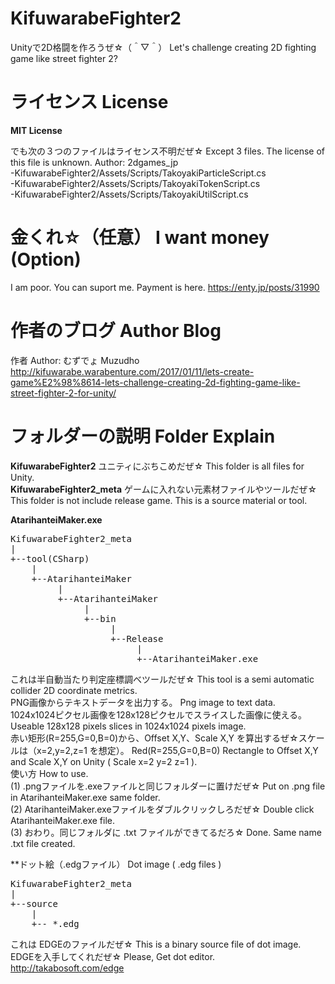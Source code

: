 # KifuwarabeFighter2
Unityで2D格闘を作ろうぜ☆（＾▽＾）  Let's challenge creating 2D fighting game like street fighter 2?

ライセンス License
==================
**MIT License**  

でも次の３つのファイルはライセンス不明だぜ☆ Except 3 files. The license of this file is unknown. Author: 2dgames_jp  
-KifuwarabeFighter2/Assets/Scripts/TakoyakiParticleScript.cs  
-KifuwarabeFighter2/Assets/Scripts/TakoyakiTokenScript.cs  
-KifuwarabeFighter2/Assets/Scripts/TakoyakiUtilScript.cs  

金くれ☆（任意） I want money (Option)
======================================
I am poor. You can suport me. Payment is here. https://enty.jp/posts/31990  

作者のブログ Author Blog
========================
作者 Author: むずでょ Muzudho  
http://kifuwarabe.warabenture.com/2017/01/11/lets-create-game%E2%98%8614-lets-challenge-creating-2d-fighting-game-like-street-fighter-2-for-unity/  

フォルダーの説明 Folder Explain
===============================
**KifuwarabeFighter2** ユニティにぶちこめだぜ☆ This folder is all files for Unity.  
**KifuwarabeFighter2_meta** ゲームに入れない元素材ファイルやツールだぜ☆ This folder is not include release game. This is a source material or tool.  

**AtarihanteiMaker.exe**  

<pre>
KifuwarabeFighter2_meta
|
+--tool(CSharp)
    |
    +--AtarihanteiMaker
         |
         +--AtarihanteiMaker
              |
              +--bin
                   |
                   +--Release
                        |
                        +--AtarihanteiMaker.exe
</pre>

これは半自動当たり判定座標調べツールだぜ☆ This tool is a semi automatic collider 2D coordinate metrics.  
PNG画像からテキストデータを出力する。 Png image to text data.  
1024x1024ピクセル画像を128x128ピクセルでスライスした画像に使える。 Useable 128x128 pixels slices in 1024x1024 pixels image.  
赤い矩形(R=255,G=0,B=0)から、Offset X,Y、Scale X,Y を算出するぜ☆スケールは（x=2,y=2,z=1 を想定）。 Red(R=255,G=0,B=0) Rectangle to Offset X,Y and Scale X,Y on Unity ( Scale x=2 y=2 z=1 ).  
使い方 How to use.  
(1) .pngファイルを.exeファイルと同じフォルダーに置けだぜ☆ Put on .png file in AtarihanteiMaker.exe same folder.  
(2) AtarihanteiMaker.exeファイルをダブルクリックしろだぜ☆ Double click AtarihanteiMaker.exe file.  
(3) おわり。同じフォルダに .txt ファイルができてるだろ☆ Done. Same name .txt file created.  

**ドット絵（.edgファイル） Dot image ( .edg files )  

<pre>
KifuwarabeFighter2_meta
|
+--source
    |
    +-- *.edg
</pre>

これは EDGEのファイルだぜ☆ This is a binary source file of dot image.  
EDGEを入手してくれだぜ☆ Please, Get dot editor. http://takabosoft.com/edge  

